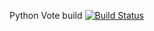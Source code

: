 
Python Vote build [![Build Status](http://35.228.204.147:8080/buildStatus/icon?job=instavote%2Finstavote-python-pipeline%2Ffeature%252Fdocker)](http://35.228.204.147:8080/job/instavote/job/instavote-python-pipeline/job/feature%252Fdocker/)

